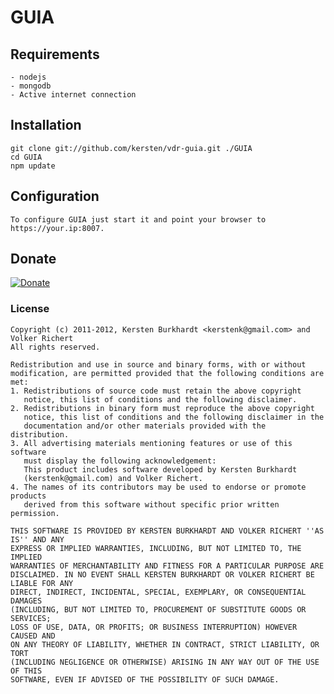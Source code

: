 # GUIA

## Requirements

	- nodejs
	- mongodb
	- Active internet connection

## Installation
    git clone git://github.com/kersten/vdr-guia.git ./GUIA
    cd GUIA
    npm update

## Configuration
    To configure GUIA just start it and point your browser to https://your.ip:8007.

## Donate
[![Donate](http://pledgie.com/campaigns/16319.png)](http://www.pledgie.com/campaigns/16319)

### License ###
    Copyright (c) 2011-2012, Kersten Burkhardt <kerstenk@gmail.com> and Volker Richert
    All rights reserved.

    Redistribution and use in source and binary forms, with or without
    modification, are permitted provided that the following conditions are met:
    1. Redistributions of source code must retain the above copyright
       notice, this list of conditions and the following disclaimer.
    2. Redistributions in binary form must reproduce the above copyright
       notice, this list of conditions and the following disclaimer in the
       documentation and/or other materials provided with the distribution.
    3. All advertising materials mentioning features or use of this software
       must display the following acknowledgement:
       This product includes software developed by Kersten Burkhardt
       (kerstenk@gmail.com) and Volker Richert.
    4. The names of its contributors may be used to endorse or promote products
       derived from this software without specific prior written permission.

    THIS SOFTWARE IS PROVIDED BY KERSTEN BURKHARDT AND VOLKER RICHERT ''AS IS'' AND ANY
    EXPRESS OR IMPLIED WARRANTIES, INCLUDING, BUT NOT LIMITED TO, THE IMPLIED
    WARRANTIES OF MERCHANTABILITY AND FITNESS FOR A PARTICULAR PURPOSE ARE
    DISCLAIMED. IN NO EVENT SHALL KERSTEN BURKHARDT OR VOLKER RICHERT BE LIABLE FOR ANY
    DIRECT, INDIRECT, INCIDENTAL, SPECIAL, EXEMPLARY, OR CONSEQUENTIAL DAMAGES
    (INCLUDING, BUT NOT LIMITED TO, PROCUREMENT OF SUBSTITUTE GOODS OR SERVICES;
    LOSS OF USE, DATA, OR PROFITS; OR BUSINESS INTERRUPTION) HOWEVER CAUSED AND
    ON ANY THEORY OF LIABILITY, WHETHER IN CONTRACT, STRICT LIABILITY, OR TORT
    (INCLUDING NEGLIGENCE OR OTHERWISE) ARISING IN ANY WAY OUT OF THE USE OF THIS
    SOFTWARE, EVEN IF ADVISED OF THE POSSIBILITY OF SUCH DAMAGE.